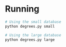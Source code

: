# Running

```python
# Using the small database
python degrees.py small

# Using the large database
python degrees.py large
```